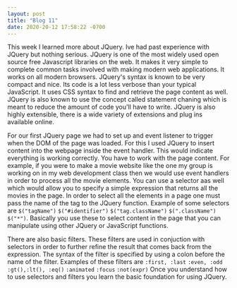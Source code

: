 ```yaml
---
layout: post
title: "Blog 11"
date: 2020-20-12 17:58:22 -0700
---
```

This week I learned more about JQuery. Ive had past experience with JQuery but nothing serious. JQuery is one of the most widely used open source free Javascript libraries on the web. It makes it very simple to complete common tasks involved with making modern web applications. It works on all modern browsers. JQuery's syntax is known to be very compact and nice. Its code is a lot less verbose than your typical JavaScript. It uses CSS syntax to find and retrieve the page content as well. JQuery is also known to use the concept called statement chaning which is meant to reduce the amount of code you'll have to write. JQuery is also highly extensible, there is a wide variety of extensions and plug ins available online. 

For our first JQuery page we had to set up and event listener to trigger when the DOM of the page was loaded. For this I used JQuery to insert content into the webpage inside the event handler. This would indicate everything is working correctly. You have to work with the page content. For example, if you were to make a movie website like the one my group is working on in my web development class then we would use event handlers in order to process all the movie elements. You can use a selector aas well which would allow you to specify a simple expression that returns all the movies in the page. In order to select all the elements in a page one must pass the name of the tag to the JQuery function. Example of some selectors are `$("tagName")` `$("#identifier")` `$("tag.className")` `$(".className")` `$("*")`. Basically you use these to select content in the page that you can manipulate using other JQuery or JavaScript functions.

There are also basic filters. These filters are used in conjuction with selectors in order to further refine the result that comes back from the expression. The syntax of the filter is specified by using a colon before the name of the filter. Examples of these filters are `:first, :last` `:even, :odd` `:gt(),:lt(), :eq()` `:animated` `:focus` `:not(expr)` Once you understand how to use selectors and filters you learn the basic foundation for using JQuery.
